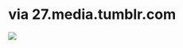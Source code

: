 <!--
id: 2731254830
link: http://tumblr.atmos.org/post/2731254830/via-27-media-tumblr-com
slug: via-27-media-tumblr-com
date: Thu Jan 13 2011 10:24:14 GMT-0800 (PST)
publish: 2011-01-013
tags: 
title: via 27.media.tumblr.com
-->


via 27.media.tumblr.com
=======================

![](http://31.media.tumblr.com/tumblr_lez4geT4Hy1qz4sngo1_400.jpg)

